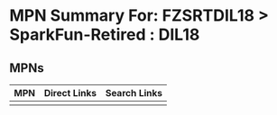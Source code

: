 



# MPN Summary For: FZSRTDIL18 > SparkFun-Retired : DIL18

## MPNs
  

|MPN|Direct Links|Search Links|
| :--- | :--- | :--- |
||||

